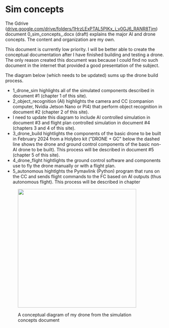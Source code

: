 # Sim concepts

The Gdrive ([drive.google.com/drive/folders/1HrzLExPTAL5PIKx\_j\_y0GJ6\_RANR8Tjm](https://drive.google.com/drive/folders/1HrzLExPTAL5PIKx\_j\_y0GJ6\_RANR8Tjm)) document 0\_sim\_concepts\_.docx (draft) explains the major AI and drone concepts.  The content and organization are my own.

This document is currently low priority. I will be better able to create the conceptual documentation after I have finished building and testing a drone. The only reason created this document was because I could find no such document in the internet that provided a good presentation of the subject.

The diagram below (which needs to be updated) sums up the drone build process.

* 1\_drone\_sim highlights all of the simulated components described in document #1 (chapter 1 of this site).
* 2\_object\_recognition (AI) highlights the camera and CC (companion computer, Nvidia Jetson Nano or PI4) that perform object recognition in document #2 (chapter 2 of this site).
* I need to update this diagram to include AI controlled simulation in document #3 and flight plan controlled simulation in document #4 (chapters 3 and 4 of this site).
* 3\_drone\_build hightlights the components of the basic drone to be built in February 2024 from a Holybro kit ("DRONE + GC" below the dashed line shows the drone and ground control components of the basic non-AI drone to be built).  This process will be described in document #5 (chapter 5 of this site).
* 4\_drone\_flight hightlights the ground control software and components use to fly the drone manually or with a flight plan.&#x20;
* 5\_autonomous  hightlghts the Pymavlink (Python) program that runs on the CC and sends flight commands to the FC based on AI outputs (thus autonomous flight). This process will be described in chapter&#x20;

<figure><img src="https://lh7-us.googleusercontent.com/RLYg8SNc8G7cuq0Z8n9E0l7Mv6GSt36QFpyB7id7H1ugreGj0LRAci1a55cBafiUOiwc-C2w6jW71e7_HFdFePvEhhG3V1_bNisw5fYhzkDslTNJQ22rAAoN8SIwqGcGeyvOGE9WEiE-WspyOuSMEA" alt="" width="375"><figcaption><p>A conceptual diagram of my drone from the simulation concepts document</p></figcaption></figure>
